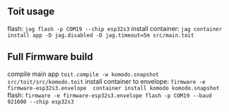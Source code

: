## Toit usage
flash: `jag flash -p COM19 --chip esp32s3`
install container: `jag container install app -D jag.disabled -D jag.timeout=5m src/main.toit`

## Full Firmware build
compile main app `toit.compile -w komodo.snapshot src/toit/src/komodo.toit`
install container to envelope: `firmware -e firmware-esp32s3.envelope  container install komodo komodo.snapshot`
flash: `firmware -e firmware-esp32s3.envelope flash -p COM19 --baud 921600 --chip esp32s3`